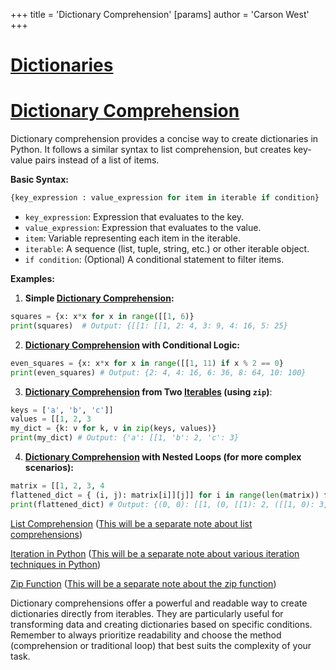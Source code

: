 +++
 title = 'Dictionary Comprehension'
[params]
	author = 'Carson West'
+++
# [Dictionaries](./../dictionaries/)
# [Dictionary Comprehension](./../dictionary-comprehension/) 
Dictionary comprehension provides a concise way to create dictionaries in Python.  It follows a similar syntax to list comprehension, but creates key-value pairs instead of a list of items.

**Basic Syntax:**

```python
{key_expression : value_expression for item in iterable if condition} 
```

* `key_expression`:  Expression that evaluates to the key.
* `value_expression`: Expression that evaluates to the value.
* `item`: Variable representing each item in the iterable.
* `iterable`:  A sequence (list, tuple, string, etc.) or other iterable object.
* `if condition`: (Optional) A conditional statement to filter items.


**Examples:**

1. **Simple [Dictionary Comprehension](./../dictionary-comprehension/):**

```python
squares = {x: x*x for x in range([[1, 6)} 
print(squares)  # Output: {[[1: [[1, 2: 4, 3: 9, 4: 16, 5: 25}
```

2. **[Dictionary Comprehension](./../dictionary-comprehension/) with Conditional Logic:**

```python
even_squares = {x: x*x for x in range([[1, 11) if x % 2 == 0}
print(even_squares) # Output: {2: 4, 4: 16, 6: 36, 8: 64, 10: 100}
```

3. **[Dictionary Comprehension](./../dictionary-comprehension/) from Two [Iterables](./../iterables/) (using `zip`)**:

```python
keys = ['a', 'b', 'c']]
values = [[1, 2, 3
my_dict = {k: v for k, v in zip(keys, values)}
print(my_dict) # Output: {'a': [[1, 'b': 2, 'c': 3}

```

4. **[Dictionary Comprehension](./../dictionary-comprehension/) with Nested Loops (for more complex scenarios):**

```python
matrix = [[1, 2, 3, 4
flattened_dict = { (i, j): matrix[i]][j]] for i in range(len(matrix)) for j in range(len(matrix[0]]))}
print(flattened_dict) # Output: {(0, 0): [[1, (0, [[1): 2, ([[1, 0): 3, ([[1, [[1): 4}
```

[List Comprehension](./../list-comprehension/)  ([This will be a separate note about list comprehensions](./../this-will-be-a-separate-note-about-list-comprehensions/))

[Iteration in Python](./../iteration-in-python/) ([This will be a separate note about various iteration techniques in Python](./../this-will-be-a-separate-note-about-various-iteration-techniques-in-python/))

[Zip Function](./../zip-function/) ([This will be a separate note about the zip function](./../this-will-be-a-separate-note-about-the-zip-function/))

Dictionary comprehensions offer a powerful and readable way to create dictionaries directly from iterables. They are particularly useful for transforming data and creating dictionaries based on specific conditions.  Remember to always prioritize readability and choose the method (comprehension or traditional loop) that best suits the complexity of your task.
